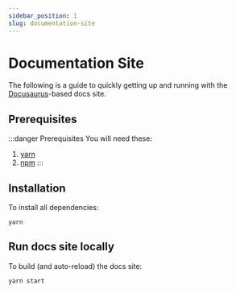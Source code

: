```yaml
---
sidebar_position: 1
slug: documentation-site
---
```


# Documentation Site

The following is a guide to quickly getting up and running with the [Docusaurus](https://docusaurus.io/)-based docs site.

## Prerequisites

:::danger Prerequisites
You will need these:

1. [yarn](https://yarnpkg.com/)
2. [npm](https://docs.npmjs.com/downloading-and-installing-node-js-and-npm)
:::


## Installation

To install all dependencies:

    yarn


## Run docs site locally

To build (and auto-reload) the docs site:

    yarn start

